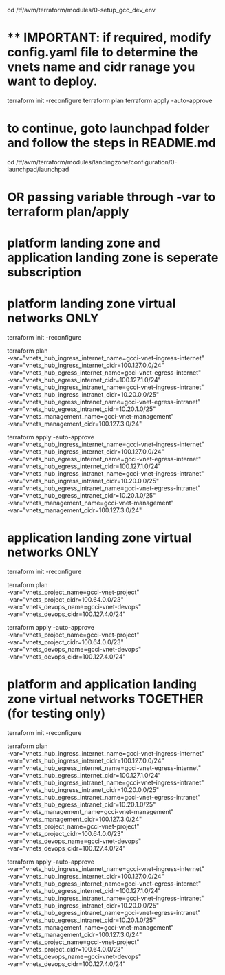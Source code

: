 cd /tf/avm/terraform/modules/0-setup_gcc_dev_env

# ** IMPORTANT: if required, modify config.yaml file to determine the vnets name and cidr ranage you want to deploy. 

terraform init -reconfigure
terraform plan
terraform apply -auto-approve

# to continue, goto launchpad folder and follow the steps in README.md

cd /tf/avm/terraform/modules/landingzone/configuration/0-launchpad/launchpad


# OR passing variable through -var to terraform plan/apply

# platform landing zone and application landing zone is seperate subscription


# platform landing zone virtual networks ONLY
terraform init -reconfigure

terraform plan \
-var="vnets_hub_ingress_internet_name=gcci-vnet-ingress-internet" \
-var="vnets_hub_ingress_internet_cidr=100.127.0.0/24" \
-var="vnets_hub_egress_internet_name=gcci-vnet-egress-internet" \
-var="vnets_hub_egress_internet_cidr=100.127.1.0/24" \
-var="vnets_hub_ingress_intranet_name=gcci-vnet-ingress-intranet" \
-var="vnets_hub_ingress_intranet_cidr=10.20.0.0/25" \
-var="vnets_hub_egress_intranet_name=gcci-vnet-egress-intranet" \
-var="vnets_hub_egress_intranet_cidr=10.20.1.0/25" \
-var="vnets_management_name=gcci-vnet-management" \
-var="vnets_management_cidr=100.127.3.0/24" 


terraform apply -auto-approve \
-var="vnets_hub_ingress_internet_name=gcci-vnet-ingress-internet" \
-var="vnets_hub_ingress_internet_cidr=100.127.0.0/24" \
-var="vnets_hub_egress_internet_name=gcci-vnet-egress-internet" \
-var="vnets_hub_egress_internet_cidr=100.127.1.0/24" \
-var="vnets_hub_ingress_intranet_name=gcci-vnet-ingress-intranet" \
-var="vnets_hub_ingress_intranet_cidr=10.20.0.0/25" \
-var="vnets_hub_egress_intranet_name=gcci-vnet-egress-intranet" \
-var="vnets_hub_egress_intranet_cidr=10.20.1.0/25" \
-var="vnets_management_name=gcci-vnet-management" \
-var="vnets_management_cidr=100.127.3.0/24" 

# application landing zone virtual networks ONLY
terraform init -reconfigure

terraform plan \
-var="vnets_project_name=gcci-vnet-project" \
-var="vnets_project_cidr=100.64.0.0/23" \
-var="vnets_devops_name=gcci-vnet-devops" \
-var="vnets_devops_cidr=100.127.4.0/24" 


terraform apply -auto-approve \
-var="vnets_project_name=gcci-vnet-project" \
-var="vnets_project_cidr=100.64.0.0/23" \
-var="vnets_devops_name=gcci-vnet-devops" \
-var="vnets_devops_cidr=100.127.4.0/24" 


# platform and application landing zone virtual networks TOGETHER (for testing only)
terraform init -reconfigure

terraform plan \
-var="vnets_hub_ingress_internet_name=gcci-vnet-ingress-internet" \
-var="vnets_hub_ingress_internet_cidr=100.127.0.0/24" \
-var="vnets_hub_egress_internet_name=gcci-vnet-egress-internet" \
-var="vnets_hub_egress_internet_cidr=100.127.1.0/24" \
-var="vnets_hub_ingress_intranet_name=gcci-vnet-ingress-intranet" \
-var="vnets_hub_ingress_intranet_cidr=10.20.0.0/25" \
-var="vnets_hub_egress_intranet_name=gcci-vnet-egress-intranet" \
-var="vnets_hub_egress_intranet_cidr=10.20.1.0/25" \
-var="vnets_management_name=gcci-vnet-management" \
-var="vnets_management_cidr=100.127.3.0/24" \
-var="vnets_project_name=gcci-vnet-project" \
-var="vnets_project_cidr=100.64.0.0/23" \
-var="vnets_devops_name=gcci-vnet-devops" \
-var="vnets_devops_cidr=100.127.4.0/24" 

terraform apply -auto-approve \
-var="vnets_hub_ingress_internet_name=gcci-vnet-ingress-internet" \
-var="vnets_hub_ingress_internet_cidr=100.127.0.0/24" \
-var="vnets_hub_egress_internet_name=gcci-vnet-egress-internet" \
-var="vnets_hub_egress_internet_cidr=100.127.1.0/24" \
-var="vnets_hub_ingress_intranet_name=gcci-vnet-ingress-intranet" \
-var="vnets_hub_ingress_intranet_cidr=10.20.0.0/25" \
-var="vnets_hub_egress_intranet_name=gcci-vnet-egress-intranet" \
-var="vnets_hub_egress_intranet_cidr=10.20.1.0/25" \
-var="vnets_management_name=gcci-vnet-management" \
-var="vnets_management_cidr=100.127.3.0/24" \
-var="vnets_project_name=gcci-vnet-project" \
-var="vnets_project_cidr=100.64.0.0/23" \
-var="vnets_devops_name=gcci-vnet-devops" \
-var="vnets_devops_cidr=100.127.4.0/24" 